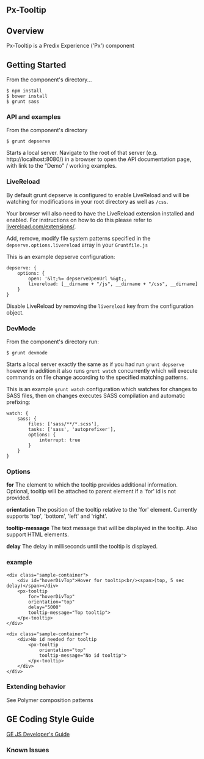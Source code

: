 Px-Tooltip
-----------------------------------------------

## Overview

Px-Tooltip is a Predix Experience ('Px') component

## Getting Started



From the component's directory...

```
$ npm install
$ bower install
$ grunt sass
```

### API and examples

From the component's directory

```
$ grunt depserve
```

Starts a local server. Navigate to the root of that server (e.g. http://localhost:8080/) in a browser to open the API documentation page, with link to the "Demo" / working examples.

### LiveReload

By default grunt depserve is configured to enable LiveReload and will be watching for modifications in your root directory as well as `/css`.

Your browser will also need to have the LiveReload extension installed and enabled. For instructions on how to do this please refer to [livereload.com/extensions/](http://livereload.com/extensions/).

Add, remove, modify file system patterns specified in the `depserve.options.livereload` array in your `Gruntfile.js`

This is an example depserve configuration:

```
depserve: {
    options: {
        open: '&lt;%= depserveOpenUrl %&gt;,
        livereload: [__dirname + "/js", __dirname + "/css", __dirname]
    }
}
```

Disable LiveReload by removing the `livereload` key from the configuration object.

### DevMode

From the component's directory run:

```
$ grunt devmode
```

Starts a local server exactly the same as if you had run `grunt depserve` however in addition it also runs `grunt watch` concurrently which will execute commands on file change according to the specified matching patterns.

This is an example `grunt watch` configuration which watches for changes to SASS files, then on changes executes SASS compilation and automatic prefixing:

```
watch: {
    sass: {
        files: ['sass/**/*.scss'],
        tasks: ['sass', 'autoprefixer'],
        options: {
            interrupt: true
        }
    }
}
```

### Options

**for**
The element to which the tooltip provides additional information.  Optional, tooltip will be attached to parent element if a 'for' id is not provided.

**orientation**
The position of the tooltip relative to the 'for' element. Currently supports 'top', 'bottom', 'left' and 'right'.

**tooltip-message**
The text message that will be displayed in the tooltip. Also support HTML elements.

**delay**
The delay in milliseconds until the tooltip is displayed.

### example

```
<div class="sample-container">
    <div id="hoverDivTop">Hover for tooltip<br/><span>(top, 5 sec delay)</span></div>
    <px-tooltip
        for="hoverDivTop"
        orientation="top"
        delay="5000"
        tooltip-message="Top tooltip">
    </px-tooltip>
</div>

```

```
<div class="sample-container">
    <div>No id needed for tooltip
        <px-tooltip
            orientation="top"
            tooltip-message="No id tooltip">
        </px-tooltip>
    </div>
</div>

```

### Extending behavior

See Polymer composition patterns

GE Coding Style Guide
---------------------

[GE JS Developer's Guide](https://github.com/GeneralElectric/javascript)


### Known Issues
